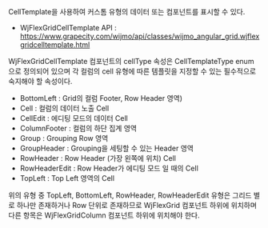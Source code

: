 CellTemplate을 사용하여 커스톰 유형의 데이터 또는 컴포넌트를 표시할 수 있다. 
- WjFlexGridCellTemplate API : https://www.grapecity.com/wijmo/api/classes/wijmo_angular_grid.wjflexgridcelltemplate.html

WjFlexGridCellTemplate 컴포넌트의 cellType 속성은 CellTemplateType enum으로 정의되어 있으며 각 컬럼의 cell 유형에 따른 템플릿을 지정할 수 있는 필수적으로 숙지해야 할 속성이다.
- BottomLeft : Grid의 컬럼 Footer, Row Header 영역)
- Cell : 컬럼의 데이터 노출 Cell
- CellEdit : 에디팅 모드의 데이터 Cell
- ColumnFooter : 컬럼의 하단 집계 영역
- Group : Grouping Row 영역
- GroupHeader : Grouping을 세팅할 수 있는 Header 영역
- RowHeader : Row Header (가장 왼쪽에 위치) Cell
- RowHeaderEdit : Row Header가 에디팅 모드 일 때의 Cell
- TopLeft : Top Left 영역의 Cell

위의 유형 중 TopLeft, BottomLeft, RowHeader, RowHeaderEdit 유형은 그리드 별로 하나만 존재하거나 Row 단위로 존재하므로 WjFlexGrid 컴포넌트 하위에 위치하며 다른 항목은 WjFlexGridColumn 컴포넌트 하위에 위치해야 한다.
